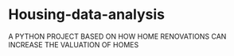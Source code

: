 # Housing-data-analysis
A PYTHON PROJECT BASED ON HOW HOME RENOVATIONS CAN INCREASE THE VALUATION OF HOMES

